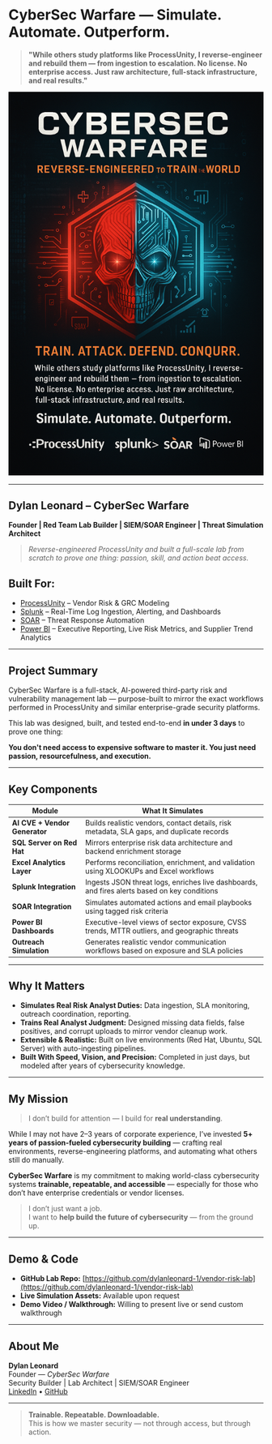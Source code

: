 # CyberSec Warfare — Simulate. Automate. Outperform.

> **"While others study platforms like ProcessUnity, I reverse-engineer and rebuild them — from ingestion to escalation. No license. No enterprise access. Just raw architecture, full-stack infrastructure, and real results."**

![CyberSec Warfare Mission](https://github.com/dylanleonard-1/Mission-statement-/blob/main/CDC3043E-48D0-44AD-AF3F-DFFD21658683.png)

---

## Dylan Leonard – CyberSec Warfare  
**Founder | Red Team Lab Builder | SIEM/SOAR Engineer | Threat Simulation Architect**

> *Reverse-engineered ProcessUnity and built a full-scale lab from scratch to prove one thing: passion, skill, and action beat access.*

## Built For:

- [ProcessUnity](https://www.processunity.com/third-party-risk-management/) – Vendor Risk & GRC Modeling
- [Splunk](https://www.splunk.com/) – Real-Time Log Ingestion, Alerting, and Dashboards
- [SOAR](https://www.splunk.com/en_us/solutions/solution-areas/security-orchestration.html) – Threat Response Automation
- [Power BI](https://powerbi.microsoft.com/) – Executive Reporting, Live Risk Metrics, and Supplier Trend Analytics

---

## Project Summary

CyberSec Warfare is a full-stack, AI-powered third-party risk and vulnerability management lab — purpose-built to mirror the exact workflows performed in ProcessUnity and similar enterprise-grade security platforms.

This lab was designed, built, and tested end-to-end **in under 3 days** to prove one thing:

**You don't need access to expensive software to master it. You just need passion, resourcefulness, and execution.**

---

## Key Components

| Module | What It Simulates |
|--------|-------------------|
| **AI CVE + Vendor Generator** | Builds realistic vendors, contact details, risk metadata, SLA gaps, and duplicate records |
| **SQL Server on Red Hat** | Mirrors enterprise risk data architecture and backend enrichment storage |
| **Excel Analytics Layer** | Performs reconciliation, enrichment, and validation using XLOOKUPs and Excel workflows |
| **Splunk Integration** | Ingests JSON threat logs, enriches live dashboards, and fires alerts based on key conditions |
| **SOAR Integration** | Simulates automated actions and email playbooks using tagged risk criteria |
| **Power BI Dashboards** | Executive-level views of sector exposure, CVSS trends, MTTR outliers, and geographic threats |
| **Outreach Simulation** | Generates realistic vendor communication workflows based on exposure and SLA policies |

---

## Why It Matters

- **Simulates Real Risk Analyst Duties:** Data ingestion, SLA monitoring, outreach coordination, reporting.
- **Trains Real Analyst Judgment:** Designed missing data fields, false positives, and corrupt uploads to mirror vendor cleanup work.
- **Extensible & Realistic:** Built on live environments (Red Hat, Ubuntu, SQL Server) with auto-ingesting pipelines.
- **Built With Speed, Vision, and Precision:** Completed in just days, but modeled after years of cybersecurity knowledge.

---

## My Mission

> I don’t build for attention — I build for **real understanding**.

While I may not have 2–3 years of corporate experience, I’ve invested **5+ years of passion-fueled cybersecurity building** — crafting real environments, reverse-engineering platforms, and automating what others still do manually.

**CyberSec Warfare** is my commitment to making world-class cybersecurity systems **trainable, repeatable, and accessible** — especially for those who don’t have enterprise credentials or vendor licenses.

> I don’t just want a job.  
> I want to **help build the future of cybersecurity** — from the ground up.

---

## Demo & Code

- **GitHub Lab Repo:** [https://github.com/dylanleonard-1/vendor-risk-lab](https://github.com/dylanleonard-1/vendor-risk-lab)
- **Live Simulation Assets:** Available upon request
- **Demo Video / Walkthrough:** Willing to present live or send custom walkthrough

---

## About Me

**Dylan Leonard**  
Founder — *CyberSec Warfare*  
Security Builder | Lab Architect | SIEM/SOAR Engineer  
[LinkedIn](https://www.linkedin.com/in/your-link) • [GitHub](https://github.com/dylanleonard-1)

---

> **Trainable. Repeatable. Downloadable.**  
> This is how we master security — not through access, but through action.
